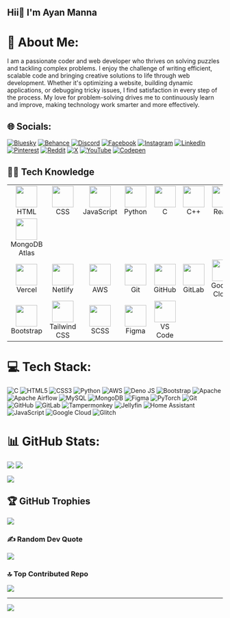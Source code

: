 ## Hii👋 I'm Ayan Manna 
# 💫 About Me:
I am a passionate coder and web developer who thrives on solving puzzles and tackling complex problems. I enjoy the challenge of writing efficient, scalable code and bringing creative solutions to life through web development. Whether it's optimizing a website, building dynamic applications, or debugging tricky issues, I find satisfaction in every step of the process. My love for problem-solving drives me to continuously learn and improve, making technology work smarter and more effectively.


## 🌐 Socials:
[![Bluesky](https://img.shields.io/badge/bluesky-0285FF?style=flat-square&logo=c&logoColor=white)](https://bsky.app/profile/ayanmanna123.bsky.social) [![Behance](https://img.shields.io/badge/Behance-1769ff?logo=behance&logoColor=white)](https://www.behance.net/ayanmanna4) [![Discord](https://img.shields.io/badge/Discord-%237289DA.svg?logo=discord&logoColor=white)](https://discord.gg/https://discord.gg/ptPpqsWJ) [![Facebook](https://img.shields.io/badge/Facebook-%231877F2.svg?logo=Facebook&logoColor=white)](https://www.facebook.com/ayan.manna.90834) [![Instagram](https://img.shields.io/badge/Instagram-%23E4405F.svg?logo=Instagram&logoColor=white)](https://instagram.com/ayan.manna.90834) [![LinkedIn](https://img.shields.io/badge/LinkedIn-%230077B5.svg?logo=linkedin&logoColor=white)](https://www.linkedin.com/in/ayan-manna-4a67ab34a/) [![Pinterest](https://img.shields.io/badge/Pinterest-%23E60023.svg?logo=Pinterest&logoColor=white)](https://pinterest.com/mannaayan777) [![Reddit](https://img.shields.io/badge/Reddit-%23FF4500.svg?logo=Reddit&logoColor=white)](https://www.reddit.com/user/Less-Pop6559/) [![X](https://img.shields.io/badge/X-black.svg?logo=X&logoColor=white)](https://x.com/@AyanMan13756317) [![YouTube](https://img.shields.io/badge/YouTube-%23FF0000.svg?logo=YouTube&logoColor=white)](https://www.youtube.com/@ayanmanna1007) [![Codepen](https://img.shields.io/badge/Codepen-000000?style=for-the-badge&logo=codepen&logoColor=white)](https://codepen.io/ayanmanna123) 


<h2> 🧑‍💻 Tech Knowledge</h2>

<table>
 
   
   <tr>
    <td align="center"><img src="https://cdn.jsdelivr.net/gh/devicons/devicon/icons/html5/html5-original.svg" width="50"/><br>HTML</td>
    <td align="center"><img src="https://cdn.jsdelivr.net/gh/devicons/devicon/icons/css3/css3-original.svg" width="50"/><br>CSS</td>
    <td align="center"><img src="https://cdn.jsdelivr.net/gh/devicons/devicon/icons/javascript/javascript-original.svg" width="50"/><br>JavaScript</td>
     <td align="center"><img src="https://cdn.jsdelivr.net/gh/devicons/devicon/icons/python/python-original.svg" width="50"/><br>Python</td>
    <td align="center"><img src="https://cdn.jsdelivr.net/gh/devicons/devicon/icons/c/c-original.svg" width="50"/><br>C</td>
    <td align="center"><img src="https://cdn.jsdelivr.net/gh/devicons/devicon/icons/cplusplus/cplusplus-original.svg" width="50"/><br>C++</td>
    <td align="center"><img src="https://cdn.jsdelivr.net/gh/devicons/devicon/icons/react/react-original.svg" width="50"/><br>React</td>
    <td align="center"><img src="https://icon.icepanel.io/Technology/svg/Vite.js.svg" width="50"/><br>Vite</td>
     <td align="center"><img src="https://cdn.jsdelivr.net/gh/devicons/devicon/icons/mysql/mysql-original.svg" width="50"/><br>MySQL</td>
    <td align="center"><img src="https://cdn.jsdelivr.net/gh/devicons/devicon/icons/mongodb/mongodb-original.svg" width="50"/><br>MongoDB</td>
    <td align="center"><img src="https://cdn.jsdelivr.net/gh/devicons/devicon/icons/express/express-original.svg" width="50"/><br>Express</td>
  </tr>
    

  <tr>  
    <td align="center"><img src="https://cdn.jsdelivr.net/gh/devicons/devicon/icons/mongodb/mongodb-original.svg" width="50"/><br>MongoDB Atlas</td>
  </tr>
     

  <tr>
    <td align="center"><img src="https://registry.npmmirror.com/@lobehub/icons-static-png/1.46.0/files/dark/vercel.png" width="50"/><br>Vercel</td>
    <td align="center"><img src="https://cdn.jsdelivr.net/gh/devicons/devicon/icons/netlify/netlify-original.svg" width="50"/><br>Netlify</td>
    <td align="center"><img src="https://registry.npmmirror.com/@lobehub/icons-static-png/latest/files/dark/aws-color.png" width="50"/><br>AWS</td>
    <td align="center"><img src="https://cdn.jsdelivr.net/gh/devicons/devicon/icons/git/git-original.svg" width="50"/><br>Git</td>
    <td align="center"><img src="https://github.githubassets.com/assets/GitHub-Mark-ea2971cee799.png" width="50"/><br>GitHub</td>
    <td align="center"><img src="https://cdn.jsdelivr.net/gh/devicons/devicon/icons/gitlab/gitlab-original.svg" width="50"/><br>GitLab</td>
    <td align="center"><img src="https://cdn.jsdelivr.net/gh/devicons/devicon/icons/googlecloud/googlecloud-original.svg" width="50"/><br>Google Cloud</td>
  </tr>
 
  <tr>
    <td align="center"><img src="https://cdn.jsdelivr.net/gh/devicons/devicon/icons/bootstrap/bootstrap-original.svg" width="50"/><br>Bootstrap</td>
    <td align="center"><img src="https://upload.wikimedia.org/wikipedia/commons/d/d5/Tailwind_CSS_Logo.svg" width="50"/><br>Tailwind CSS</td>
      <td align="center"><img src="https://cdn.jsdelivr.net/gh/devicons/devicon/icons/sass/sass-original.svg" width="50"/><br>SCSS</td>
    <td align="center"><img src="https://cdn.jsdelivr.net/gh/devicons/devicon/icons/figma/figma-original.svg" width="50"/><br>Figma</td>
     <td align="center"><img src="https://cdn.jsdelivr.net/gh/devicons/devicon/icons/visualstudio/visualstudio-plain.svg" width="50"/><br>VS Code</td>
  </tr>
</table>


# 💻 Tech Stack:
![C](https://img.shields.io/badge/c-%2300599C.svg?style=flat-square&for-the-badge&logo=c&logoColor=white) ![HTML5](https://img.shields.io/badge/html5-%23E34F26.svg?style=for-the-badge&logo=html5&logoColor=white) ![CSS3](https://img.shields.io/badge/css3-%231572B6.svg?style=for-the-badge&logo=css3&logoColor=white) ![Python](https://img.shields.io/badge/python-3670A0?style=for-the-badge&logo=python&logoColor=ffdd54) ![AWS](https://img.shields.io/badge/AWS-%23FF9900.svg?style=for-the-badge&logo=amazon-aws&logoColor=white) ![Deno JS](https://img.shields.io/badge/deno%20js-000000?style=for-the-badge&logo=deno&logoColor=white) ![Bootstrap](https://img.shields.io/badge/bootstrap-%238511FA.svg?style=for-the-badge&logo=bootstrap&logoColor=white) ![Apache](https://img.shields.io/badge/apache-%23D42029.svg?style=for-the-badge&logo=apache&logoColor=white) ![Apache Airflow](https://img.shields.io/badge/Apache%20Airflow-017CEE?style=for-the-badge&logo=Apache%20Airflow&logoColor=white) ![MySQL](https://img.shields.io/badge/mysql-4479A1.svg?style=for-the-badge&logo=mysql&logoColor=white) ![MongoDB](https://img.shields.io/badge/MongoDB-%234ea94b.svg?style=for-the-badge&logo=mongodb&logoColor=white) ![Figma](https://img.shields.io/badge/figma-%23F24E1E.svg?style=for-the-badge&logo=figma&logoColor=white) ![PyTorch](https://img.shields.io/badge/PyTorch-%23EE4C2C.svg?style=for-the-badge&logo=PyTorch&logoColor=white) ![Git](https://img.shields.io/badge/git-%23F05033.svg?style=for-the-badge&logo=git&logoColor=white) ![GitHub](https://img.shields.io/badge/github-%23121011.svg?style=for-the-badge&logo=github&logoColor=white) ![GitLab](https://img.shields.io/badge/gitlab-%23181717.svg?style=for-the-badge&logo=gitlab&logoColor=white) ![Tampermonkey](https://img.shields.io/badge/tampermonkey-%2300485B.svg?style=for-the-badge&logo=tampermonkey&logoColor=white) ![Jellyfin](https://img.shields.io/badge/jellyfin-%23000B25.svg?style=for-the-badge&logo=Jellyfin&logoColor=00A4DC) ![Home Assistant](https://img.shields.io/badge/home%20assistant-%2341BDF5.svg?style=for-the-badge&logo=home-assistant&logoColor=white) ![JavaScript](https://img.shields.io/badge/javascript-%23323330.svg?style=for-the-badge&logo=javascript&logoColor=%23F7DF1E) ![Google Cloud](https://img.shields.io/badge/GoogleCloud-%234285F4.svg?style=for-the-badge&logo=google-cloud&logoColor=white) ![Glitch](https://img.shields.io/badge/glitch-%233333FF.svg?style=for-the-badge&logo=glitch&logoColor=white)
# 📊 GitHub Stats:
![](https://github-readme-stats.vercel.app/api?username=ayanmanna123&theme=radical&hide_border=false&include_all_commits=1276)  ![](https://github-readme-streak-stats.herokuapp.com/?user=ayanmanna123&theme=radical&hide_border=false) 

![](https://github-readme-stats.vercel.app/api/top-langs/?username=codewithharry&theme=radical&hide_border=false&include_all_commits=true&count_private=true&layout=compact)

## 🏆 GitHub Trophies
![](https://github-profile-trophy.vercel.app/?username=ayanmanna123&theme=radical&no-frame=false&no-bg=false&margin-w=4)

### ✍️ Random Dev Quote
![](https://quotes-github-readme.vercel.app/api?type=horizontal&theme=radical)

### 🔝 Top Contributed Repo
![](https://github-contributor-stats.vercel.app/api?username=ayanmanna123&limit=5&theme=radical&combine_all_yearly_contributions=true)

---
[![](https://visitcount.itsvg.in/api?id=ayanmanna123&icon=0&color=0)](https://visitcount.itsvg.in)

<!-- Proudly created with GPRM ( https://gprm.itsvg.in ) -->
 
